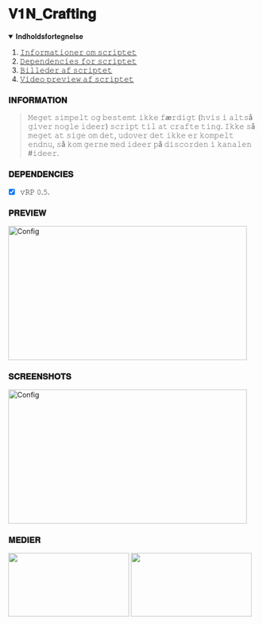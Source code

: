 # 𝐕𝟏𝐍_𝐂𝐫𝐚𝐟𝐭𝐢𝐧𝐠

<details open="open">
  <summary>𝐈𝐧𝐝𝐡𝐨𝐥𝐝𝐬𝐟𝐨𝐫𝐭𝐞𝐠𝐧𝐞𝐥𝐬𝐞</summary>
  <ol>
    <li><a href="#𝐈𝐍𝐅𝐎𝐑𝐌𝐀𝐓𝐈𝐎𝐍">𝙸𝚗𝚏𝚘𝚛𝚖𝚊𝚝𝚒𝚘𝚗𝚎𝚛 𝚘𝚖 𝚜𝚌𝚛𝚒𝚙𝚝𝚎𝚝</a></li>
    <li><a href="#𝐃𝐄𝐏𝐄𝐍𝐃𝐄𝐍𝐂𝐈𝐄𝐒">𝙳𝚎𝚙𝚎𝚗𝚍𝚎𝚗𝚌𝚒𝚎𝚜 𝚏𝚘𝚛 𝚜𝚌𝚛𝚒𝚙𝚝𝚎𝚝</a></li>
    <li><a href="#𝐒𝐂𝐑𝐄𝐄𝐍𝐒𝐇𝐎𝐓𝐒">𝙱𝚒𝚕𝚕𝚎𝚍𝚎𝚛 𝚊𝚏 𝚜𝚌𝚛𝚒𝚙𝚝𝚎𝚝</a></li>
    <li><a href="#𝐏𝐑𝐄𝐕𝐈𝐄𝐖">𝚅𝚒𝚍𝚎𝚘 𝚙𝚛𝚎𝚟𝚒𝚎𝚠 𝚊𝚏 𝚜𝚌𝚛𝚒𝚙𝚝𝚎𝚝</a></li>
  </ol>
</details>

### 𝐈𝐍𝐅𝐎𝐑𝐌𝐀𝐓𝐈𝐎𝐍
> 𝙼𝚎𝚐𝚎𝚝 𝚜𝚒𝚖𝚙𝚎𝚕𝚝 𝚘𝚐 𝚋𝚎𝚜𝚝𝚎𝚖𝚝 𝚒𝚔𝚔𝚎 𝚏æ𝚛𝚍𝚒𝚐𝚝 (𝚑𝚟𝚒𝚜 𝚒 𝚊𝚕𝚝𝚜å 𝚐𝚒𝚟𝚎𝚛 𝚗𝚘𝚐𝚕𝚎 𝚒𝚍𝚎𝚎𝚛) 𝚜𝚌𝚛𝚒𝚙𝚝 𝚝𝚒𝚕 𝚊𝚝 𝚌𝚛𝚊𝚏𝚝𝚎 𝚝𝚒𝚗𝚐. 𝙸𝚔𝚔𝚎 𝚜å 𝚖𝚎𝚐𝚎𝚝 𝚊𝚝 𝚜𝚒𝚐𝚎 𝚘𝚖 𝚍𝚎𝚝, 𝚞𝚍𝚘𝚟𝚎𝚛 𝚍𝚎𝚝 𝚒𝚔𝚔𝚎 𝚎𝚛 𝚔𝚘𝚖𝚙𝚎𝚕𝚝 𝚎𝚗𝚍𝚗𝚞, 𝚜å 𝚔𝚘𝚖 𝚐𝚎𝚛𝚗𝚎 𝚖𝚎𝚍 𝚒𝚍𝚎𝚎𝚛 𝚙å 𝚍𝚒𝚜𝚌𝚘𝚛𝚍𝚎𝚗 𝚒 𝚔𝚊𝚗𝚊𝚕𝚎𝚗 #𝚒𝚍𝚎𝚎𝚛.

### 𝐃𝐄𝐏𝐄𝐍𝐃𝐄𝐍𝐂𝐈𝐄𝐒
- [x] 𝚟𝚁𝙿 𝟶.𝟻.

### 𝐏𝐑𝐄𝐕𝐈𝐄𝐖


<a href="https://youtu.be/vLxqnIFHiFU"><img src="https://i.ytimg.com/vi/vLxqnIFHiFU/hqdefault.jpg" alt="Config" width="480px" height="270px"></a>

### 𝐒𝐂𝐑𝐄𝐄𝐍𝐒𝐇𝐎𝐓𝐒
<img src="https://imgur.com/fBWHBDH.png" alt="Config" width="480px" height="270px">

### 𝐌𝐄𝐃𝐈𝐄𝐑
[<img src="https://cdn.vox-cdn.com/thumbor/VlgzMj5_REvgw7vItUeOy0KSYnY=/0x172:2400x1429/fit-in/1200x630/cdn.vox-cdn.com/uploads/chorus_asset/file/11946613/discord_logo_wordmark_2400.jpg" width="243px" height="127.575px">](https://discord.gg/ECUxET82SD) [<img src="https://1000logos.net/wp-content/uploads/2017/05/Old-YouTube-logo.jpg" width="243px" height="127.575px">](https://www.youtube.com/channel/UCxoJ3jF7onq1TRkOnAZAF8w)
